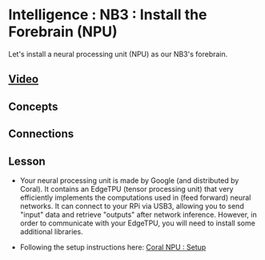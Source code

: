 # Intelligence : NB3 : Install the Forebrain (NPU)
Let's install a neural processing unit (NPU) as our NB3's forebrain.

## [Video]()

## Concepts

## Connections

## Lesson
- Your neural processing unit is made by Google (and distributed by Coral). It contains an EdgeTPU (tensor processing unit) that very efficiently implements the computations used in (feed forward) neural networks. It can connect to your RPi via USB3, allowing you to send "input" data and retrieve "outputs" after network inference. However, in order to communicate with your EdgeTPU, you will need to install some additional libraries.

- Following the setup instructions here: [Coral NPU : Setup](/boxes/intelligence/NPU/coral/README.md)


